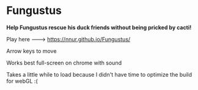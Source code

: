 # Fungustus
**Help Fungustus rescue his duck friends without being pricked by cacti!**

Play here ---> https://nnur.github.io/Fungustus/

Arrow keys to move

Works best full-screen on chrome with sound

Takes a little while to load because I didn't have time to optimize the build for webGL :(
